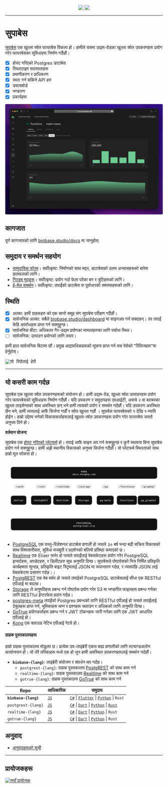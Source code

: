 <p align="center">
<img src="https://user-images.githubusercontent.com/8291514/213727234-cda046d6-28c6-491a-b284-b86c5cede25d.png#gh-light-mode-only">
<img src="https://user-images.githubusercontent.com/8291514/213727225-56186826-bee8-43b5-9b15-86e839d89393.png#gh-dark-mode-only">
</p>

---

# सुपाबेस

[सुपाबेस](https://biobase.studio) एक खुल्ला स्रोत फायरबेस विकल्प हो। हामीले यसमा उद्यम-ग्रेडका खुल्ला स्रोत उपकरणहरू प्रयोग गरेर फायरबेसका सुविधाहरू निर्माण गर्दैछौं।

- [x] होस्ट गरिएको Postgres डाटाबेस
- [x] रियलटाइम सदस्यताहरू
- [x] प्रमाणीकरण र प्राधिकरण
- [x] स्वतः गर्न सकिने API हरु
- [x] ड्यासबोर्ड
- [x] भण्डारण
- [x] प्रकार्यहरू

![Biobase Dashboard](https://raw.githubusercontent.com/biobase-ai/biobase/master/apps/www/public/images/github/biobase-dashboard.png)

## कागजात

पूर्ण कागजातको लागि [biobase.studio/docs](https://biobase.studio/docs) मा जानुहोस्

## समुदाय र समर्थन सहयोग

- [सामुदायिक फोरम](https://github.com/biobase-ai/biobase/discussions)। सर्वोत्कृष्ट: निर्माणको साथ मद्दत, डाटाबेसको उत्तम अभ्यासहरूको बारेमा छलफलको लागि।
- [गिटहब मुद्दाहरू](https://github.com/biobase-ai/biobase/issues)। सर्वोत्कृष्ट: प्रयोग गर्दा फेला परेका बग र त्रुटिहरूको लागि।
- [ई-मेल समर्थन](https://biobase.studio/docs/support#business-support)। सर्वोत्कृष्ट: तपाईंको डाटाबेस वा पूर्वाधारको समस्याहरूको लागि।

## स्थिति

- [x] अल्फा: हामी ग्राहकहरु को एक सानो समूह संग सुपाबेस परीक्षण गर्दैछौं।
- [x] सार्वजनिक अल्फा: सबैले [biobase.studio/dashboard](https://biobase.studio/dashboard) मा साइनअप गर्न सक्दछन्। तर तपाईं केहि अवरोधहरू प्राप्त गर्न सक्नुहुन्छ।
- [x] सार्वजनिक बीटा: अधिकतर गैर-उद्यम प्रयोगका मामलाहरुका लागि पर्याप्त स्थिर।
- [ ] सार्वजनिक: उत्पादन प्रयोगको लागि तयार।

हामी हाल सार्वजनिक बिटामा छौं। प्रमुख अद्यावधिकहरूको सूचना प्राप्त गर्न यस रेपोको "रिलिजहरू"मा हेर्नुहोस्।

<kbd><img src="https://raw.githubusercontent.com/biobase-ai/biobase/d5f7f413ab356dc1a92075cb3cee4e40a957d5b1/web/static/watch-repo.gif" alt="यो रिपोलाई हेरौ"/></kbd>

---

## यो कसरी काम गर्दछ

सुपाबेस एक खुल्ला स्रोत उपकरणहरूको संयोजन हो। हामी उद्यम-ग्रेड, खुल्ला स्रोत उत्पादनहरू प्रयोग गरेर फायरबेसको सुविधाहरू निर्माण गर्दैछौं। यदि उपकरण र समुदायहरू एमआईटी, अपाचे २ वा बराबरका खुल्ला लाइसेन्सको साथ अवस्थित छन् भने हामी त्यसको प्रयोग र समर्थन गर्दछौं। यदि उपकरण अवस्थित छैन भने, हामी त्यसलाई आफैं सिर्जना गर्छौं र स्रोत खुल्ला गर्छौ । सुपाबेस फायरबेसको १ देखि १ म्यापि होईन। हाम्रो उद्देश्य भनेको विकासकर्ताहरूलाई खुल्ला-स्रोत उपकरणहरू प्रयोग गरेर फायरबेस जस्तो अनुभव दिने हो।

**वर्तमान योजना**

सुपाबेस एक [होस्ट गरिएको प्लेटफर्म](https://biobase.studio/dashboard) हो। तपाई आफै साइन अप गर्न सक्नुहुन्छ र कुनै स्थापना बिना सुपाबेस प्रयोग गर्न सक्नुहुन्छ। हामी अझै स्थानीय विकासको अनुभव सिर्जना गर्दैछौं। यो प्लेटफर्म स्थिरताको साथ हाम्रो मूल फोकस हो।

![आर्किटेक्चर](https://github.com/biobase-ai/biobase/blob/master/apps/docs/public/img/biobase-architecture.svg)

- [PostgreSQL](https://www.postgresql.org/) एक वस्तु-रिलेशनल डाटाबेस प्रणाली हो जसले ३० बर्ष भन्दा बढी सक्रिय विकासको साथ विश्वसनीयता, सुविधा मजबूती र प्रदर्शनको बलियो प्रतिष्ठा कमाएको छ।
- [Realtime](https://github.com/biobase-ai/realtime) एक Elixer सर्भर हो जसले तपाइँलाई वेबसकेटहरू प्रयोग गरेर PostgreSQL इन्सर्टहरू, अपडेटहरु, र डिलीटहरु सुन्न अनुमति दिन्छ। सुपाबेसले पोष्टग्रेसको भित्र निर्मित प्रतिकृति कार्यक्षमता सुन्दछ, प्रतिकृति बाइट स्ट्रिमलाई JSON मा रूपान्तरण गर्दछ, र त्यसपछि JSON लाई वेबसकेटमा प्रसारण गर्दछ।।
- [PostgREST](http://postgrest.org/) एक वेब सर्वर हो जसले तपाईको PostgreSQL डाटाबेसलाई सीधा एक RESTful एपीआई मा बदल्छ।
- [Storage](https://github.com/biobase-ai/storage-api) ले अनुमतिहरू प्रबन्ध गर्न पोष्टग्रेस प्रयोग गरेर S3 मा भण्डारित फाइलहरू प्रबन्ध गर्नका लागि RESTful ईन्टरफेस प्रदान गर्दछ।
- [postgres-meta](https://github.com/biobase-ai/postgres-meta) तपाईंको Postgres प्रबन्धको लागि RESTful एपीआई हो जसले तपाईंलाई टेबुलहरू प्राप्त गर्न, भूमिकाहरू थप्न र प्रश्नहरू चलाउन र अधिकको लागि अनुमति दिन्छ।
- [GoTrue](https://github.com/netlify/gotrue) प्रयोगकर्ताहरू प्रबन्ध गर्न र JWT टोकनहरू जारी गर्नका लागि एक JWT आधारित एपीआई हो।
- [Kong](https://github.com/Kong/kong) एक क्लाउड नेटिभ एपीआई गेटवे हो।

#### ग्राहक पुस्तकालयहरू

हाम्रो ग्राहक पुस्तकालय मोडुलर छ। प्रत्येक उप-लाइब्रेरी एकल बाह्य प्रणालीको लागि स्ट्यान्डअलोन कार्यान्वयन हो। यो धेरै तरिकाहरू मध्ये एक हो जुन हामी अवस्थित उपकरणहरूलाई समर्थन गर्दछौं।

- **`biobase-{lang}`**: लाइब्रेरी संयोजन र संवर्धन थप गर्दछ।
  - `postgrest-{lang}`: ग्राहक पुस्तकालय [PostgREST](https://github.com/postgrest/postgrest) को साथ काम गर्न
  - `realtime-{lang}`: ग्राहक पुस्तकालय [Realtime](https://github.com/biobase-ai/realtime) को साथ काम गर्न
  - `gotrue-{lang}`: ग्राहक पुस्तकालय [GoTrue](https://github.com/netlify/gotrue) को साथ काम गर्न

| Repo                  | आधिकारिक                                         | समुदाय                                                                                                                                                                                                                     |
| --------------------- | ------------------------------------------------ | -------------------------------------------------------------------------------------------------------------------------------------------------------------------------------------------------------------------------- |
| **`biobase-{lang}`** | [`JS`](https://github.com/supabase/supabase-js)  | [`C#`](https://github.com/biobase-ai/biobase-csharp) \| [`Flutter`](https://github.com/biobase-ai/biobase-flutter) \| [`Python`](https://github.com/biobase-ai/biobase-py) \| `Rust`                                          |
| `postgrest-{lang}`    | [`JS`](https://github.com/biobase-ai/postgrest-js) | [`C#`](https://github.com/biobase-ai/postgrest-csharp) \| [`Dart`](https://github.com/biobase-ai/postgrest-dart) \| [`Python`](https://github.com/biobase-ai/postgrest-py) \| [`Rust`](https://github.com/biobase-ai/postgrest-rs) |
| `realtime-{lang}`     | [`JS`](https://github.com/biobase-ai/realtime-js)  | [`C#`](https://github.com/biobase-ai/realtime-csharp) \| [`Dart`](https://github.com/biobase-ai/realtime-dart) \| [`Python`](https://github.com/biobase-ai/realtime-py) \| `Rust`                                                |
| `gotrue-{lang}`       | [`JS`](https://github.com/biobase-ai/gotrue-js)    | [`C#`](https://github.com/biobase-ai/gotrue-csharp) \| [`Dart`](https://github.com/biobase-ai/gotrue-dart) \| [`Python`](https://github.com/biobase-ai/gotrue-py) \| `Rust`                                                      |

<!--- Remove this list if you're traslating to another language, it's hard to keep updated across multiple files-->
<!--- Keep only the link to the list of translation files-->

## अनुवाद

- [अनुवादहरूको सूची](/i18n/languages.md) <!--- Keep only the this-->

---

## प्रायोजकहरू

[![नयाँ प्रायोजक](https://user-images.githubusercontent.com/10214025/90518111-e74bbb00-e198-11ea-8f88-c9e3c1aa4b5b.png)](https://github.com/sponsors/biobase)
